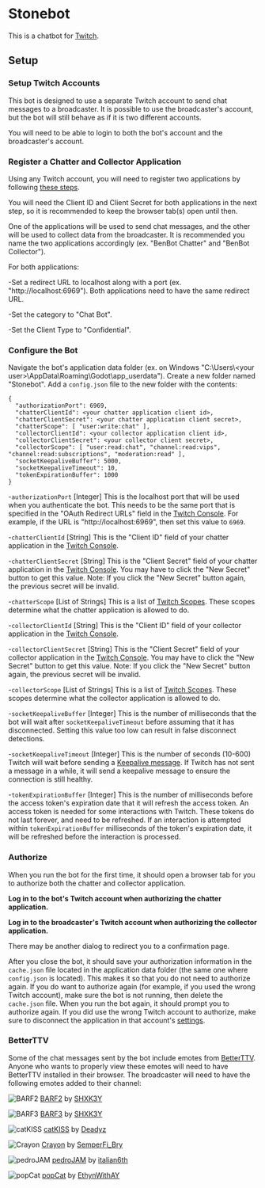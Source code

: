 # Stonebot
This is a chatbot for [Twitch](https://www.twitch.tv/).
 
## Setup

### Setup Twitch Accounts

This bot is designed to use a separate Twitch account to send chat messages to a broadcaster.
It is possible to use the broadcaster's account, but the bot will still behave as if it is two different accounts.

You will need to be able to login to both the bot's account and the broadcaster's account.

### Register a Chatter and Collector Application

Using any Twitch account, you will need to register two applications by following [these steps](https://dev.twitch.tv/docs/authentication/register-app/).

You will need the Client ID and Client Secret for both applications in the next step, so it is recommended to keep the browser tab(s) open until then.

One of the applications will be used to send chat messages, and the other will be used to collect data from the broadcaster.
It is recommended you name the two applications accordingly (ex. "BenBot Chatter" and "BenBot Collector").

For both applications:

-Set a redirect URL to localhost along with a port (ex. "http://localhost:6969").
Both applications need to have the same redirect URL.

-Set the category to "Chat Bot".

-Set the Client Type to "Confidential".

### Configure the Bot

Navigate the bot's application data folder (ex. on Windows "C:\Users\\\<your user>\AppData\Roaming\Godot\app_userdata").
Create a new folder named "Stonebot".
Add a `config.json` file to the new folder with the contents:
```
{
  "authorizationPort": 6969,
  "chatterClientId": <your chatter application client id>,
  "chatterClientSecret": <your chatter application client secret>,
  "chatterScope": [ "user:write:chat" ],
  "collectorClientId": <your collector application client id>,
  "collectorClientSecret": <your collector client secret>,
  "collectorScope": [ "user:read:chat", "channel:read:vips", "channel:read:subscriptions", "moderation:read" ],
  "socketKeepaliveBuffer": 5000,
  "socketKeepaliveTimeout": 10,
  "tokenExpirationBuffer": 1000
}
```
-`authorizationPort` [Integer]
This is the localhost port that will be used when you authenticate the bot.
This needs to be the same port that is specified in the "OAuth Redirect URLs" field in the [Twitch Console](https://dev.twitch.tv/console/apps).
For example, if the URL is "http://localhost:6969", then set this value to `6969`.

-`chatterClientId` [String]
This is the "Client ID" field of your chatter application in the [Twitch Console](https://dev.twitch.tv/console/apps).

-`chatterClientSecret` [String]
This is the "Client Secret" field of your chatter application in the [Twitch Console](https://dev.twitch.tv/console/apps).
You may have to click the "New Secret" button to get this value.
Note: If you click the "New Secret" button again, the previous secret will be invalid.

-`chatterScope` [List of Strings]
This is a list of [Twitch Scopes](https://dev.twitch.tv/docs/authentication/scopes/#twitch-api-scopes).
These scopes determine what the chatter application is allowed to do.

-`collectorClientId` [String]
This is the "Client ID" field of your collector application in the [Twitch Console](https://dev.twitch.tv/console/apps).

-`collectorClientSecret` [String]
This is the "Client Secret" field of your collector application in the [Twitch Console](https://dev.twitch.tv/console/apps).
You may have to click the "New Secret" button to get this value.
Note: If you click the "New Secret" button again, the previous secret will be invalid.

-`collectorScope` [List of Strings]
This is a list of [Twitch Scopes](https://dev.twitch.tv/docs/authentication/scopes/#twitch-api-scopes).
These scopes determine what the collector application is allowed to do.

-`socketKeepaliveBuffer` [Integer]
This is the number of milliseconds that the bot will wait after `socketKeepaliveTimeout` before assuming that it has disconnected.
Setting this value too low can result in false disconnect detections.

-`socketKeepaliveTimeout` [Integer]
This is the number of seconds (10-600) Twitch will wait before sending a [Keepalive message](https://dev.twitch.tv/docs/eventsub/handling-websocket-events/#keepalive-message).
If Twitch has not sent a message in a while, it will send a keepalive message to ensure the connection is still healthy.

-`tokenExpirationBuffer` [Integer]
This is the number of milliseconds before the access token's expiration date that it will refresh the access token.
An access token is needed for some interactions with Twitch. These tokens do not last forever, and need to be refreshed.
If an interaction is attempted within `tokenExpirationBuffer` milliseconds of the token's expiration date, it will be refreshed before the interaction is processed.

### Authorize

When you run the bot for the first time, it should open a browser tab for you to authorize both the chatter and collector application.

**Log in to the bot's Twitch account when authorizing the chatter application.**

**Log in to the broadcaster's Twitch account when authorizing the collector application.**

There may be another dialog to redirect you to a confirmation page.

After you close the bot, it should save your authorization information in the `cache.json` file located in the application data folder (the same one where `config.json` is located).
This makes it so that you do not need to authorize again.
If you do want to authorize again (for example, if you used the wrong Twitch account), make sure the bot is not running, then delete the `cache.json` file.
When you run the bot again, it should prompt you to authorize again.
If you did use the wrong Twitch account to authorize, make sure to disconnect the application in that account's [settings](https://www.twitch.tv/settings/connections).

### BetterTTV

Some of the chat messages sent by the bot include emotes from [BetterTTV](https://betterttv.com/).
Anyone who wants to properly view these emotes will need to have BetterTTV installed in their browser.
The broadcaster will need to have the following emotes added to their channel:

![BARF2](https://cdn.betterttv.net/emote/5f9e991d58e96102e92a76f1/1x.webp) [BARF2](https://betterttv.com/emotes/5f9e991d58e96102e92a76f1) by [SHXK3Y](https://betterttv.com/users/5de74567e7df1277b606d33c)

![BARF3](https://cdn.betterttv.net/emote/5f9e992f1b017902db156fd8/1x.webp) [BARF3](https://betterttv.com/emotes/5f9e992f1b017902db156fd8) by [SHXK3Y](https://betterttv.com/users/5de74567e7df1277b606d33c)

![catKISS](https://cdn.betterttv.net/emote/5f455410b2efd65d77e8cb14/1x.webp) [catKISS](https://betterttv.com/emotes/5f455410b2efd65d77e8cb14) by [Deadyz](https://betterttv.com/users/568c182801ea6722348aaeaa)

![Crayon](https://cdn.betterttv.net/emote/5eb386a7813f921693550791/1x.webp) [Crayon](https://betterttv.com/emotes/5eb386a7813f921693550791) by [SemperFi_Bry](https://betterttv.com/users/5c1350257da8ec6e75dfa641)

![pedroJAM](https://cdn.betterttv.net/emote/662d9cceee8f80be4860981b/1x.webp) [pedroJAM](https://betterttv.com/emotes/662d9cceee8f80be4860981b) by [italian6th](https://betterttv.com/users/5ef2a91ef91de70dea5bf160)

![popCat](https://cdn.betterttv.net/emote/5fa8f232eca18f6455c2b2e1/1x.webp) [popCat](https://betterttv.com/emotes/5fa8f232eca18f6455c2b2e1) by [EthynWithAY](https://betterttv.com/users/5b458a6b9733463289f1408e)
